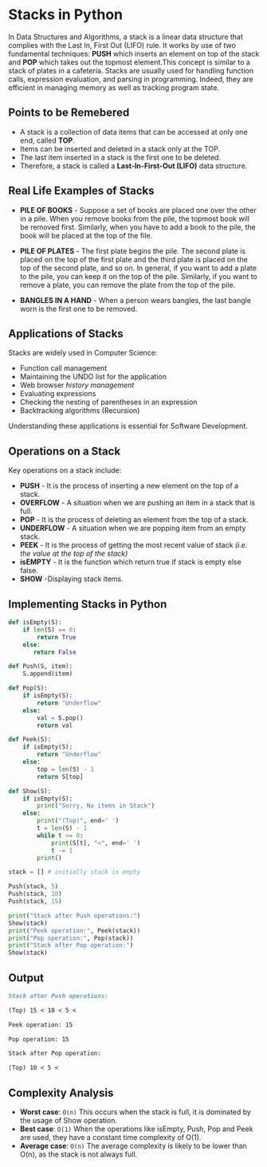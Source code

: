 # Stacks in Python

In Data Structures and Algorithms, a stack is a linear data structure that complies with the Last In, First Out (LIFO) rule. It works by use of two fundamental techniques: **PUSH** which inserts an element on top of the stack and **POP** which takes out the topmost element.This concept is similar to a stack of plates in a cafeteria. Stacks are usually used for handling function calls, expression evaluation, and parsing in programming. Indeed, they are efficient in managing memory as well as tracking program state.

## Points to be Remebered

- A stack is a collection of data items that can be accessed at only one end, called **TOP**.
- Items can be inserted and deleted in a stack only at the TOP.
- The last item inserted in a stack is the first one to be deleted.
- Therefore, a stack is called a **Last-In-First-Out (LIFO)** data structure.

## Real Life Examples of Stacks

- **PILE OF BOOKS** - Suppose a set of books are placed one over the other in a pile. When you remove books from the pile, the topmost book will be removed first. Similarly, when you have to add a book to the pile, the book will be placed at the top of the file.

- **PILE OF PLATES** - The first plate begins the pile. The second plate is placed on the top of the first plate and the third plate is placed on the top of the second plate, and so on. In general, if you want to add a plate to the pile, you can keep it on the top of the pile. Similarly, if you want to remove a plate, you can remove the plate from the top of the pile.

- **BANGLES IN A HAND** - When a person wears bangles, the last bangle worn is the first one to be removed.

## Applications of Stacks

Stacks are widely used in Computer Science:

- Function call management
- Maintaining the UNDO list for the application
- Web browser *history management*
- Evaluating expressions
- Checking the nesting of parentheses in an expression
- Backtracking algorithms (Recursion)

Understanding these applications is essential for Software Development.

## Operations on a Stack

Key operations on a stack include:

- **PUSH** - It is the process of inserting a new element on the top of a stack.
- **OVERFLOW** - A situation when we are pushing an item in a stack that is full.
- **POP** - It is the process of deleting an element from the top of a stack.
- **UNDERFLOW** - A situation when we are popping item from an empty stack.
- **PEEK** - It is the process of getting the most recent value of stack *(i.e. the value at the top of the stack)*
- **isEMPTY** - It is the function which return true if stack is empty else false.
- **SHOW** -Displaying stack items.
  
## Implementing Stacks in Python

```python
def isEmpty(S):
    if len(S) == 0:
        return True
    else: 
       return False

def Push(S, item):
    S.append(item)

def Pop(S):
    if isEmpty(S):
        return "Underflow"
    else:
        val = S.pop()
        return val

def Peek(S):
    if isEmpty(S):
        return "Underflow"
    else:
        top = len(S) - 1
        return S[top]

def Show(S):
    if isEmpty(S):
        print("Sorry, No items in Stack")
    else:
        print("(Top)", end=' ')
        t = len(S) - 1
        while t >= 0:
            print(S[t], "<", end=' ')
            t -= 1
        print()

stack = [] # initially stack is empty

Push(stack, 5)
Push(stack, 10)
Push(stack, 15)

print("Stack after Push operations:")
Show(stack)
print("Peek operation:", Peek(stack))
print("Pop operation:", Pop(stack))
print("Stack after Pop operation:")
Show(stack)
```

## Output

```markdown
Stack after Push operations:

(Top) 15 < 10 < 5 <

Peek operation: 15

Pop operation: 15

Stack after Pop operation:

(Top) 10 < 5 <
```

## Complexity Analysis

- **Worst case**: `O(n)` This occurs when the stack is full, it is dominated by the usage of Show operation.
- **Best case**: `O(1)` When the operations like isEmpty, Push, Pop and Peek are used, they have a constant time complexity of O(1).
- **Average case**: `O(n)` The average complexity is likely to be lower than O(n), as the stack is not always full.

